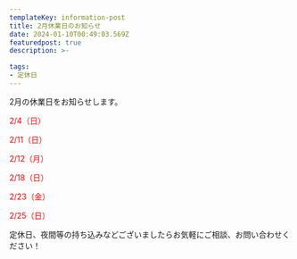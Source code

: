 ```yaml
---
templateKey: information-post
title: 2月休業日のお知らせ
date: 2024-01-10T00:49:03.569Z
featuredpost: true
description: >-

tags:
- 定休日
---
```


2月の休業日をお知らせします。

<span style="color: red;">2/4（日）</span>

<span style="color: red;">2/11（日）</span>

<span style="color: red;">2/12（月）</span>

<span style="color: red;">2/18（日）</span>

<span style="color: red;">2/23（金）</span>

<span style="color: red;">2/25（日）</span>



定休日、夜間等の持ち込みなどございましたらお気軽にご相談、お問い合わせください！

